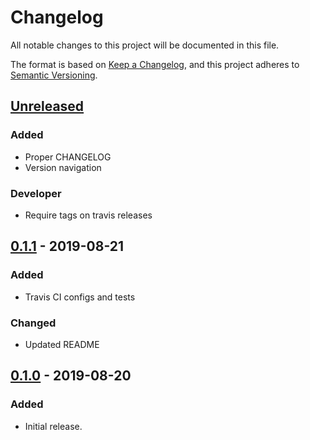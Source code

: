 # Changelog
All notable changes to this project will be documented in this file.

The format is based on [Keep a Changelog](https://keepachangelog.com/en/1.0.0/),
and this project adheres to [Semantic Versioning](https://semver.org/spec/v2.0.0.html).

## [Unreleased]
### Added
- Proper CHANGELOG
- Version navigation

### Developer
- Require tags on travis releases

## [0.1.1] - 2019-08-21
### Added
- Travis CI configs and tests

### Changed
- Updated README

## [0.1.0] - 2019-08-20
### Added
- Initial release.

[Unreleased]: https://github.com/upnetix/EnvChanger/compare/0.1.1...HEAD
[0.1.1]: https://github.com/upnetix/EnvChanger/compare/0.1.0...0.1.1
[0.1.0]: https://github.com/upnetix/EnvChanger/releases/tag/0.1.0